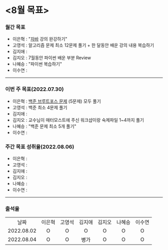 # <8월 목표>

### 월간 목표

- 이은혁 : "[자바](https://edu.nextstep.camp/c/9WPRB0ys/) 강의 완강하기"
- 고영석 :  알고리즘 문제 최소 12문제 풀기 + 한 달동안 배운 강의 내용 복습하기
- 김지애 : 
- 김지오 : 7월동안 파이썬 배운 부분 Review 
- 나혜승 : "파이썬 복습하기"
- 이수연 : 

---

### 이번 주 목표(2022.07.30)

- 이은혁 : [백준 브루트포스 문제](https://www.acmicpc.net/step/22) (5문제) 모두 풀기
- 고영석 : 백준 최소 4문제 풀기
- 김지애 :  
- 김지오 : 교수님이 매터모스트에 주신 워크샵이랑 숙제파일 1~4까지 풀기
- 나혜승 : "백준 문제 최소 5개 풀기"
- 이수연 : 

### 주간 목표 성취율(2022.08.06)

- 이은혁 : 
- 고영석 : 
- 김지애 : 
- 김지오 : 
- 나혜승 : 
- 이수연 : 

---

### 출석율
<table style="text-align: center;">
<tr>
<td>날짜</td>
<td>이은혁</td>
<td>고영석</td>
<td>김지애</td>
<td>김지오</td>
<td>나혜승</td>
<td>이수연</td>
</tr>
<tr>
<td>2022.08.02</td>
<td>O</td>
<td>O</td>
<td>O</td>
<td>O</td>
<td>O</td>
<td>O</td>
</tr>
<tr>
<td>2022.08.04</td>
<td>O</td>
<td>O</td>
<td>병가</td>
<td>O</td>
<td>O</td>
<td>O</td>
</tr>

